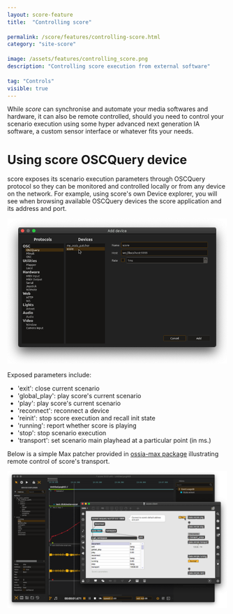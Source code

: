 ```yaml
---
layout: score-feature
title:  "Controlling score"

permalink: /score/features/controlling-score.html
category: "site-score"

image: /assets/features/controlling_score.png
description: "Controlling score execution from external software"

tag: "Controls"
visible: true
---
```


While *score* can synchronise and automate your media softwares and hardware, it can also be remote controlled, should you need to control your scenario execution using some hyper advanced next generation IA software, a custom sensor interface or whatever fits your needs.

# Using score OSCQuery device

score exposes its scenario execution parameters through OSCQuery protocol so they can be monitored and controlled locally or from any device on the network. For example, using score's own Device explorer, you will see when browsing available OSCQuery devices the score application and its address and port. 

![score OSCQuery device](/assets/features/controlling_score/score_oscquery_device.png "score OSCQuery device")

Exposed parameters include:

- 'exit': close current scenario
- 'global_play': play score's current scenario
- 'play': play score's current scenario
- 'reconnect': reconnect a device
- 'reinit': stop score execution and recall init state
- 'running': report whether score is playing
- 'stop': stop scenario execution
- 'transport': set scenario main playhead at a particular point (in ms.)

Below is a simple Max patcher provided in [ossia-max package](http://ossia.io/site-libossia/download.html#max-binding) illustrating remote control of score's transport.

![Remote transport](/assets/features/controlling_score/remote_transport.png "Remote transport")
